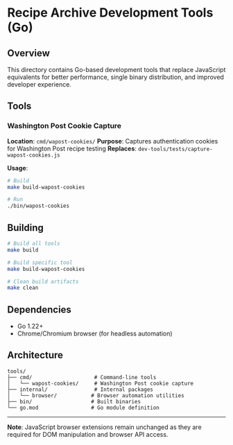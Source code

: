 # Recipe Archive Development Tools (Go)

## Overview

This directory contains Go-based development tools that replace JavaScript equivalents for better performance, single binary distribution, and improved developer experience.

## Tools

### Washington Post Cookie Capture

**Location**: `cmd/wapost-cookies/`
**Purpose**: Captures authentication cookies for Washington Post recipe testing
**Replaces**: `dev-tools/tests/capture-wapost-cookies.js`

**Usage**:

```bash
# Build
make build-wapost-cookies

# Run
./bin/wapost-cookies
```

## Building

```bash
# Build all tools
make build

# Build specific tool
make build-wapost-cookies

# Clean build artifacts
make clean
```

## Dependencies

- Go 1.22+
- Chrome/Chromium browser (for headless automation)

## Architecture

```
tools/
├── cmd/                    # Command-line tools
│   └── wapost-cookies/     # Washington Post cookie capture
├── internal/               # Internal packages
│   └── browser/           # Browser automation utilities
├── bin/                   # Built binaries
└── go.mod                 # Go module definition
```

---

**Note**: JavaScript browser extensions remain unchanged as they are required for DOM manipulation and browser API access.
